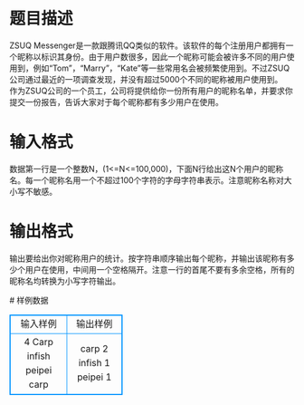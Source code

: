 # 

 
 # 题目描述 
<p>
ZSUQ Messenger是一款跟腾讯QQ类似的软件。该软件的每个注册用户都拥有一个昵称以标识其身份。由于用户数很多，因此一个昵称可能会被许多不同的用户使用到，例如“Tom”，“Marry”，“Kate”等一些常用名会被频繁使用到。不过ZSUQ公司通过最近的一项调查发现，并没有超过5000个不同的昵称被用户使用到。<br>作为ZSUQ公司的一个员工，公司将提供给你一份所有用户的昵称名单，并要求你提交一份报告，告诉大家对于每个昵称都有多少用户在使用。<br></p> 

 
 # 输入格式 
<p>
数据第一行是一个整数N，(1<=N<=100,000)，下面N行给出这N个用户的昵称名。每一个昵称名用一个不超过100个字符的字母字符串表示。注意昵称名称对大小写不敏感。</p> 

 
 # 输出格式 
<p>
输出要给出你对昵称用户的统计。按字符串顺序输出每个昵称，并输出该昵称有多少个用户在使用，中间用一个空格隔开。注意一行的首尾不要有多余空格，所有的昵称名均转换为小写字符输出。</p> 
# 样例数据
<style>
        table,table tr th, table tr td { border:1px solid #0094ff; }
        table { width: 200px; min-height: 25px; line-height: 25px; text-align: center; border-collapse: collapse;}   
    </style>
<table>
	<tr>
		<td>输入样例</td>
		<td>输出样例</td>
	</tr>
<tr><td>4
Carp
infish
peipei
carp
</td><td>carp 2
infish 1
peipei 1</td></tr></table>

